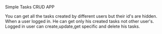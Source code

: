 Simple Tasks CRUD APP

You can get all the tasks created by different users but their id's are hidden.
When a user logged in. He can get only his created tasks not other user's.
Logged in user can create,update,get specific and delete his tasks.


